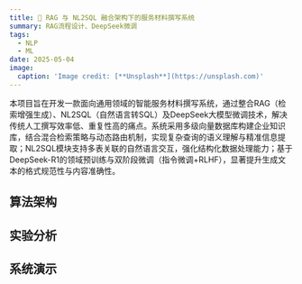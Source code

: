 ```yaml
---
title: 🧠 RAG 与 NL2SQL 融合架构下的服务材料撰写系统
summary: RAG流程设计、DeepSeek微调
tags:
  - NLP
  - ML
date: 2025-05-04
image:
  caption: 'Image credit: [**Unsplash**](https://unsplash.com)'
---
```

本项目旨在开发一款面向通用领域的智能服务材料撰写系统，通过整合RAG（检索增强生成）、NL2SQL（自然语言转SQL）及DeepSeek大模型微调技术，解决传统人工撰写效率低、重复性高的痛点。系统采用多级向量数据库构建企业知识库，结合混合检索策略与动态路由机制，实现复杂查询的语义理解与精准信息提取；NL2SQL模块支持多表关联的自然语言交互，强化结构化数据处理能力；基于DeepSeek-R1的领域预训练与双阶段微调（指令微调+RLHF），显著提升生成文本的格式规范性与内容准确性。

## 算法架构

## 实验分析

## 系统演示
